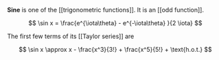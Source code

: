 **Sine** is one of the [[trigonometric functions]]. It is an [[odd function]].

$$
\sin x = \frac{e^{\iota\theta} - e^{-\iota\theta} }{2 \iota}
$$

The first few terms of its [[Taylor series]] are

$$
\sin x \approx x - \frac{x^3}{3!} + \frac{x^5}{5!} + \text{h.o.t.}
$$